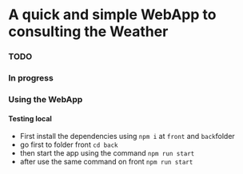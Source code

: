 # A quick and simple WebApp to consulting the Weather

### TODO 
### In progress

### Using the WebApp
#### Testing local

- First install the dependencies using `npm i` at `front` and `back`folder
- go first to folder front `cd back`
- then start the app using the command `npm run start`
- after use the same command on front `npm run start`